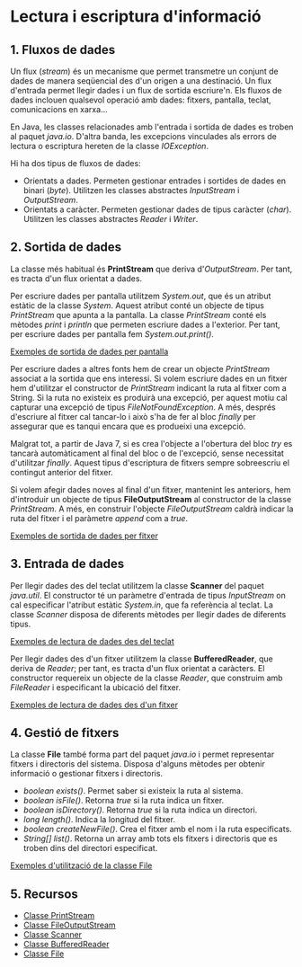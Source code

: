 # Lectura i escriptura d'informació

## 1. Fluxos de dades

Un flux (*stream*) és un mecanisme que permet transmetre un conjunt de dades de manera seqüencial des d'un origen a una destinació.
Un flux d'entrada permet llegir dades i un flux de sortida escriure'n. Els fluxos de dades inclouen qualsevol operació amb dades: fitxers, pantalla, teclat, comunicacions en xarxa...

En Java, les classes relacionades amb l'entrada i sortida de dades es troben al paquet *java.io*.
D'altra banda, les excepcions vinculades als errors de lectura o escriptura hereten de la classe *IOException*.

Hi ha dos tipus de fluxos de dades:

* Orientats a dades. Permeten gestionar entrades i sortides de dades en binari (*byte*). Utilitzen les classes abstractes *InputStream* i *OutputStream*.
* Orientats a caràcter. Permeten gestionar dades de tipus caràcter (*char*). Utilitzen les classes abstractes *Reader* i *Writer*.

## 2. Sortida de dades

La classe més habitual és **PrintStream** que deriva d'*OutputStream*. Per tant, es tracta d'un flux orientat a dades.

Per escriure dades per pantalla utilitzem *System.out*, que és un atribut estàtic de la classe *System*.
Aquest atribut conté un objecte de tipus *PrintStream* que apunta a la pantalla.
La classe *PrintStream* conté els mètodes *print* i *println* que permeten escriure dades a l'exterior.
Per tant, per escriure dades per pantalla fem *System.out.print()*.

[Exemples de sortida de dades per pantalla](../src/fluxos/SortidaPantalla.java)

Per escriure dades a altres fonts hem de crear un objecte *PrintStream* associat a la sortida que ens interessi.
Si volem escriure dades en un fitxer hem d'utilitzar el constructor de *PrintStream* indicant la ruta al fitxer com a String.
Si la ruta no existeix es produirà una excepció, per aquest motiu cal capturar una excepció de tipus *FileNotFoundException*.
A més, després d'escriure al fitxer cal tancar-lo i això s'ha de fer al bloc *finally* per assegurar que es tanqui encara que es produeixi una excepció.

Malgrat tot, a partir de Java 7, si es crea l'objecte a l'obertura del bloc *try* es tancarà automàticament al final del bloc o de l'excepció, sense necessitat d'utilitzar *finally*.
Aquest tipus d'escriptura de fitxers sempre sobreescriu el contingut anterior del fitxer.

Si volem afegir dades noves al final d'un fitxer, mantenint les anteriors, hem d'introduir un objecte de tipus **FileOutputStream** al constructor de la classe *PrintStream*.
A més, en construir l'objecte *FileOutputStream* caldrà indicar la ruta del fitxer i el paràmetre *append* com a *true*.

[Exemples de sortida de dades per fitxer](../src/fluxos/SortidaFitxer.java)

## 3. Entrada de dades

Per llegir dades des del teclat utilitzem la classe **Scanner** del paquet *java.util*.
El constructor té un paràmetre d'entrada de tipus *InputStream* on cal especificar l'atribut estàtic *System.in*, que fa referència al teclat.
La classe *Scanner* disposa de diferents mètodes per llegir dades de diferents tipus.

[Exemples de lectura de dades des del teclat](../src/fluxos/EntradaTeclat.java)

Per llegir dades des d'un fitxer utilitzem la classe **BufferedReader**, que deriva de *Reader*; per tant, es tracta d'un flux orientat a caràcters.
El constructor requereix un objecte de la classe *Reader*, que construim amb *FileReader* i especificant la ubicació del fitxer.

[Exemples de lectura de dades des d'un fitxer](../src/fluxos/EntradaFitxer.java)

## 4. Gestió de fitxers

La classe **File** també forma part del paquet *java.io* i permet representar fitxers i directoris del sistema.
Disposa d'alguns mètodes per obtenir informació o gestionar fitxers i directoris.

* *boolean exists()*. Permet saber si existeix la ruta al sistema.
* *boolean isFile()*. Retorna *true* si la ruta indica un fitxer.
* *boolean isDirectory()*. Retorna *true* si la ruta indica un directori.
* *long length()*. Indica la longitud del fitxer.
* *boolean createNewFile()*. Crea el fitxer amb el nom i la ruta especificats.
* *String[] list()*. Retorna un array amb tots els fitxers i directoris que es troben dins del directori especificat.

[Exemples d'utilització de la classe File](../src/fluxos/Fitxers.java)

## 5. Recursos

* [Classe PrintStream](https://docs.oracle.com/javase/8/docs/api/java/io/PrintStream.html)
* [Classe FileOutputStream](https://docs.oracle.com/javase/8/docs/api/java/io/FileOutputStream.html)
* [Classe Scanner](https://docs.oracle.com/javase/8/docs/api/java/util/Scanner.html)
* [Classe BufferedReader](https://docs.oracle.com/javase/8/docs/api/java/io/BufferedReader.html)
* [Classe File](https://docs.oracle.com/javase/8/docs/api/java/io/File.html)